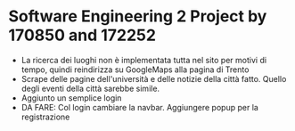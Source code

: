 # Software Engineering 2 Project by 170850 and 172252

* La ricerca dei luoghi non è implementata tutta nel sito per motivi di tempo, quindi reindirizza su GoogleMaps alla pagina di Trento
* Scrape delle pagine dell'università e delle notizie della città fatto. Quello degli eventi della città sarebbe simile.
* Aggiunto un semplice login
* DA FARE: Col login cambiare la navbar. Aggiungere popup per la registrazione
